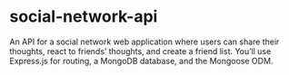 # social-network-api
An API for a social network web application where users can share their thoughts, react to friends’ thoughts, and create a friend list. You’ll use Express.js for routing, a MongoDB database, and the Mongoose ODM. 
